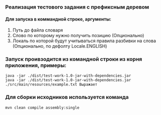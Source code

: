 ### Реализация тестового задания с префиксным деревом
#### Для запуска в коммандной строке, аргументы:
1. Путь до файла словаря
2. Слово по которому нужно получить позицию (Опционально)
3. Локаль по которой будут учитываться правила разбивки на слова (Опционально, по дефолту Locale.ENGLISH)
### Запуск проивзодится из командной строки из корня приложения, примеры:
    java -jar ./dist/test-work-1.0-jar-with-dependencies.jar
    java -jar ./dist/test-work-1.0-jar-with-dependencies.jar ./src/main/resources/example.txt Выражает

### Для сборки исходников используется команда
    mvn clean compile assembly:single